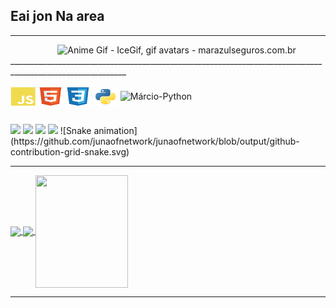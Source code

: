 
  ## Eai jon Na area
  ________________________________________________________________________________________________________________________________________________________

<img src="https://media0.giphy.com/media/v1.Y2lkPTc5MGI3NjExZ3E1Nm5vdzB2N3gzZGx5ajNiZzl0cWlrdGY5MnI4ZjF1OHNoZjViMCZlcD12MV9pbnRlcm5hbF9naWZfYnlfaWQmY3Q9Zw/13FrpeVH09Zrb2/giphy.gif" alt="Css GIF" style="width: 500px; height: 481.667px; left: 0px; top: 0px; opacity: 0;">

<img src="https://c.tenor.com/vSKtp3TXlwAAAAAd/tenor.gif" alt="">


<img src="https://www.icegif.com/wp-content/uploads/2023/01/icegif-1566.gif" jsaction="VQAsE" class="sFlh5c pT0Scc iPVvYb" style="max-width: 540px; height: 302px; margin: 0px; width: 429px;" alt="Anime Gif - IceGif, gif avatars - marazulseguros.com.br" jsname="kn3ccd">
___________________________________________________________________________________________________________

<div style="display: inline_block"><br>
  <img align="center" alt="Marcio-Js" height="30" width="40" src="https://raw.githubusercontent.com/devicons/devicon/master/icons/javascript/javascript-plain.svg">
  <img align="center" alt="Marcio-HTML" height="30" width="40" src="https://raw.githubusercontent.com/devicons/devicon/master/icons/html5/html5-original.svg">
  <img align="center" alt="Márcio-CSS" height="30" width="40" src="https://raw.githubusercontent.com/devicons/devicon/master/icons/css3/css3-original.svg">
  <img align="center" alt="Márcio-Python" height="30" width="40" src="https://raw.githubusercontent.com/devicons/devicon/master/icons/python/python-original.svg">
   <img align="center" alt="Márcio-Python" height="30" width="40" src="https://logodownload.org/wp-content/uploads/2016/09/flamengo-logo-escudo-novo.png">
</div>
  
  ##
 
<div> 
  <a href="https://www.youtube.com/" target="_blank"><img src="https://img.shields.io/badge/YouTube-FF0000?style=for-the-badge&logo=youtube&logoColor=white" target="_blank"></a>
  <a href="https://instagram.com/" target="_blank"><img src="https://img.shields.io/badge/-Instagram-%23E4405F?style=for-the-badge&logo=instagram&logoColor=white" target="_blank"></a>
 	<a href = "mailto:contatojoaobrandpera@gmail.com"><img src="https://img.shields.io/badge/-Gmail-%23333?style=for-the-badge&logo=gmail&logoColor=white" target="_blank"></a>
  <a href="https://www.linkedin.com/in/joao-eduardo-brandenburg-de-almeida-54ab4a289/" target="_blank"><img src="https://img.shields.io/badge/-LinkedIn-%230077B5?style=for-the-badge&logo=linkedin&logoColor=white" target="_blank"></a> 
 ![Snake animation](https://github.com/junaofnetwork/junaofnetwork/blob/output/github-contribution-grid-snake.svg)
 

 
</div>

__________________________________________________________________________________



<div>
  <a href="https://github.com/junaofnetwork">
  <img height="180em"   align="center" src="https://github-readme-stats.vercel.app/api?username=junaofnetwork&show_icons=true&theme=react&include_all_commits=true&count_private=true"/>
  <img height="180em"  align="center" src="https://github-readme-stats.vercel.app/api/top-langs/?username=junaofnetwork&layout=compact&langs_count=7&theme=react" />

  <img align="center" width="148" height="180" src="https://media1.tenor.com/images/68e8337fb4eb7e40645d832c64762a8b/tenor.gif?itemid=19443613">
</div>



_____________________________________________________________________________________

<!---
junaofnetwork/junaofnetwork is a ✨ special ✨ repository because its `README.md` (this file) appears on your GitHub profile.
You can click the Preview link to take a look at your changes.
--->
